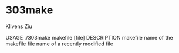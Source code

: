 # 303make
Klivens Ziu

USAGE
    ./303make makefile [file]
DESCRIPTION
    makefile    name of the makefile
    file        name of a recently modified file